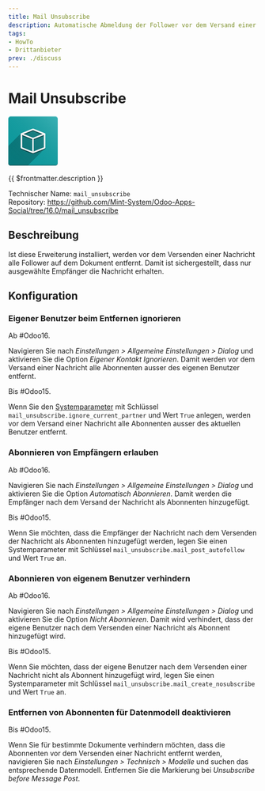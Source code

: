 ```yaml
---
title: Mail Unsubscribe
description: Automatische Abmeldung der Follower vor dem Versand einer Nachricht.
tags:
- HowTo
- Drittanbieter
prev: ./discuss
---
```

# Mail Unsubscribe
![icon_oms_box](attachments/icon_oms_box.png)

{{ $frontmatter.description }}
 
Technischer Name: `mail_unsubscribe`\
Repository: <https://github.com/Mint-System/Odoo-Apps-Social/tree/16.0/mail_unsubscribe>

## Beschreibung

Ist diese Erweiterung installiert, werden vor dem Versenden einer Nachricht alle Follower auf dem Dokument entfernt. Damit ist sichergestellt, dass nur ausgewählte Empfänger die Nachricht erhalten.

## Konfiguration

### Eigener Benutzer beim  Entfernen ignorieren

Ab #Odoo16.

Navigieren Sie nach *Einstellungen > Allgemeine Einstellungen > Dialog* und aktivieren Sie die Option *Eigener Kontakt Ignorieren*. Damit werden vor dem Versand einer Nachricht alle Abonnenten ausser des eigenen Benutzer entfernt. 

Bis #Odoo15.

Wenn Sie den [Systemparameter](Development.md#Systemparameter%20anlegen) mit Schlüssel `mail_unsubscribe.ignore_current_partner` und Wert `True` anlegen, werden vor dem Versand einer Nachricht alle Abonnenten ausser des aktuellen Benutzer entfernt.

### Abonnieren von Empfängern erlauben

Ab #Odoo16.

Navigieren Sie nach *Einstellungen > Allgemeine Einstellungen > Dialog* und aktivieren Sie die Option *Automatisch Abonnieren*. Damit werden die Empfänger nach dem Versand der Nachricht als Abonnenten hinzugefügt.

Bis #Odoo15.

Wenn Sie möchten, dass die Empfänger der Nachricht nach dem Versenden der Nachricht als Abonnenten hinzugefügt werden, legen Sie einen Systemparameter mit Schlüssel `mail_unsubscribe.mail_post_autofollow` und Wert `True` an. 

### Abonnieren von eigenem Benutzer verhindern

Ab #Odoo16.

Navigieren Sie nach *Einstellungen > Allgemeine Einstellungen > Dialog* und aktivieren Sie die Option *Nicht Abonnieren*. Damit wird verhindert, dass der eigene Benutzer nach dem Versenden einer Nachricht als Abonnent hinzugefügt wird.

Bis #Odoo15.

Wenn Sie möchten, dass der eigene Benutzer nach dem Versenden einer Nachricht nicht als Abonnent hinzugefügt wird, legen Sie einen Systemparameter mit Schlüssel `mail_unsubscribe.mail_create_nosubscribe` und Wert `True` an. 

### Entfernen von Abonnenten für Datenmodell deaktivieren

Bis #Odoo15.

Wenn Sie für bestimmte Dokumente verhindern möchten, dass die Abonnenten vor dem Versenden einer Nachricht entfernt werden, navigieren Sie nach *Einstellungen > Technisch > Modelle* und suchen das entsprechende Datenmodell. Entfernen Sie die Markierung bei *Unsubscribe before Message Post*.
